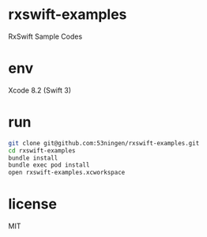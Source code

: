# rxswift-examples

RxSwift Sample Codes

# env

Xcode 8.2 (Swift 3)

# run

```sh
git clone git@github.com:53ningen/rxswift-examples.git
cd rxswift-examples
bundle install
bundle exec pod install
open rxswift-examples.xcworkspace
```

# license

MIT

